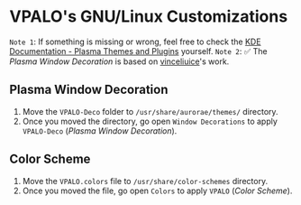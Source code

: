 # VPALO's GNU/Linux Customizations

`Note 1`: If something is missing or wrong, feel free to check the [KDE Documentation - Plasma Themes and Plugins](https://develop.kde.org/docs/plasma/) yourself.
`Note 2`: ✅ The *Plasma Window Decoration* is based on [vinceliuice](https://github.com/vinceliuice/MacSonoma-kde)'s work.

## Plasma Window Decoration
1. Move the `VPALO-Deco` folder to `/usr/share/aurorae/themes/` directory.
2. Once you moved the directory, go open  `Window Decorations` to apply `VPALO-Deco` (*Plasma Window Decoration*).

## Color Scheme
1. Move the `VPALO.colors` file to `/usr/share/color-schemes` directory.
2. Once you moved the file, go open `Colors` to apply `VPALO` (*Color Scheme*).
